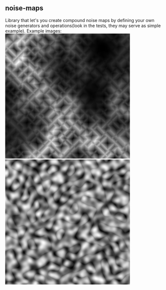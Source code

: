 ## noise-maps
Library that let's you create compound noise maps by defining your own noise generators and operations(look in the tests, they may serve as simple example).
Example images:
![NoiseMap1](/images/noise_1.png)
![NoiseMap2](/images/noise_2.png)
